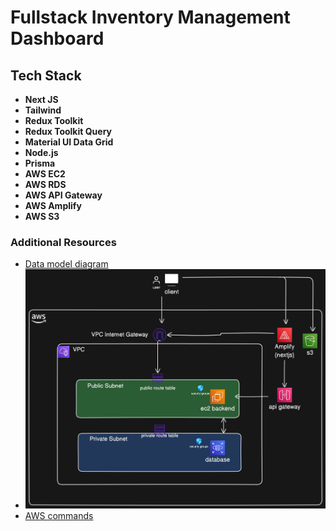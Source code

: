# Fullstack Inventory Management Dashboard
## Tech Stack

- **Next JS**
- **Tailwind**
- **Redux Toolkit**
- **Redux Toolkit Query**
- **Material UI Data Grid**
- **Node.js**
- **Prisma**
- **AWS EC2**
- **AWS RDS**
- **AWS API Gateway**
- **AWS Amplify**
- **AWS S3**

### Additional Resources

- [Data model diagram](https://drawsql.app/teams/saibalaji-kokate/diagrams/inventory-management-project)
- ![AWS Architecture](https://github.com/Sai-Kokate/inventory-management-project/blob/main/server/assets/aws-architechture.png)
- [AWS commands](https://github.com/Sai-Kokate/inventory-management-project/blob/main/aws-ec2-instructions.md)


